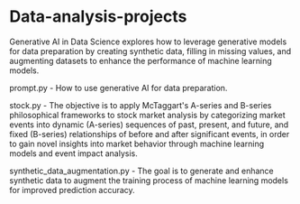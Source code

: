 # Data-analysis-projects

Generative AI in Data Science explores how to leverage generative models for data preparation by creating synthetic data, filling in missing values, and augmenting datasets to enhance the performance of machine learning models.

prompt.py - How to use generative AI for data preparation.

stock.py - The objective is to apply McTaggart's A-series and B-series philosophical frameworks to stock market analysis by categorizing market events into dynamic (A-series) sequences of past, present, and future, and fixed (B-series) relationships of before and after significant events, in order to gain novel insights into market behavior through machine learning models and event impact analysis.

synthetic_data_augmentation.py - The goal is to generate and enhance synthetic data to augment the training process of machine learning models for improved prediction accuracy.



